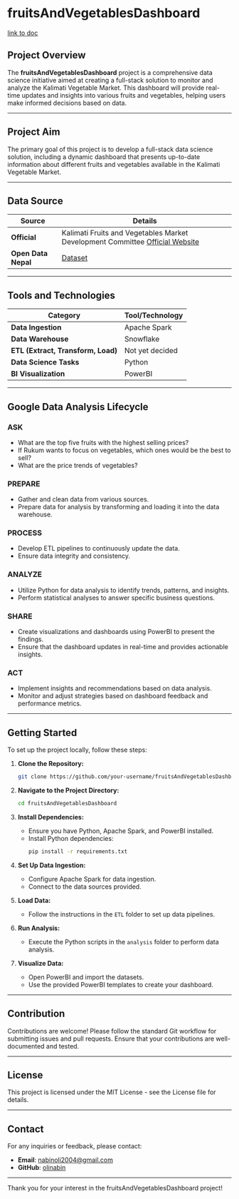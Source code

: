 # fruitsAndVegetablesDashboard
[link to doc](https://docs.google.com/document/d/1ZmV20-Wteq6mWXgK0-JIwFp7tHsoIrxv4m5ul_xk04A/edit?usp=sharing)
## Project Overview

The **fruitsAndVegetablesDashboard** project is a comprehensive data science initiative aimed at creating a full-stack solution to monitor and analyze the Kalimati Vegetable Market. This dashboard will provide real-time updates and insights into various fruits and vegetables, helping users make informed decisions based on data.

---

## Project Aim

The primary goal of this project is to develop a full-stack data science solution, including a dynamic dashboard that presents up-to-date information about different fruits and vegetables available in the Kalimati Vegetable Market.

---

## Data Source

| **Source**                       | **Details**                                                                 |
|----------------------------------|-----------------------------------------------------------------------------|
| **Official**                     | Kalimati Fruits and Vegetables Market Development Committee  [Official Website](https://kalimatimarket.gov.np/) |
| **Open Data Nepal**              | [Dataset](https://opendatanepal.com/dataset/kalimati-tarkari-dataset)       |

---

## Tools and Technologies

| **Category**              | **Tool/Technology**   |
|---------------------------|------------------------|
| **Data Ingestion**        | Apache Spark           |
| **Data Warehouse**        | Snowflake              |
| **ETL (Extract, Transform, Load)** | Not yet decided       |
| **Data Science Tasks**    | Python                 |
| **BI Visualization**      | PowerBI                |
---

## Google Data Analysis Lifecycle

### ASK
- What are the top five fruits with the highest selling prices?
- If Rukum wants to focus on vegetables, which ones would be the best to sell?
- What are the price trends of vegetables?

### PREPARE
- Gather and clean data from various sources.
- Prepare data for analysis by transforming and loading it into the data warehouse.

### PROCESS
- Develop ETL pipelines to continuously update the data.
- Ensure data integrity and consistency.

### ANALYZE
- Utilize Python for data analysis to identify trends, patterns, and insights.
- Perform statistical analyses to answer specific business questions.

### SHARE
- Create visualizations and dashboards using PowerBI to present the findings.
- Ensure that the dashboard updates in real-time and provides actionable insights.

### ACT
- Implement insights and recommendations based on data analysis.
- Monitor and adjust strategies based on dashboard feedback and performance metrics.

---

## Getting Started

To set up the project locally, follow these steps:

1. **Clone the Repository:**
   ```bash
   git clone https://github.com/your-username/fruitsAndVegetablesDashboard.git
   ```

2. **Navigate to the Project Directory:**
   ```bash
   cd fruitsAndVegetablesDashboard
   ```

3. **Install Dependencies:**
   - Ensure you have Python, Apache Spark, and PowerBI installed.
   - Install Python dependencies:
     ```bash
     pip install -r requirements.txt
     ```

4. **Set Up Data Ingestion:**
   - Configure Apache Spark for data ingestion.
   - Connect to the data sources provided.

5. **Load Data:**
   - Follow the instructions in the `ETL` folder to set up data pipelines.

6. **Run Analysis:**
   - Execute the Python scripts in the `analysis` folder to perform data analysis.

7. **Visualize Data:**
   - Open PowerBI and import the datasets.
   - Use the provided PowerBI templates to create your dashboard.

---

## Contribution

Contributions are welcome! Please follow the standard Git workflow for submitting issues and pull requests. Ensure that your contributions are well-documented and tested.

---

## License

This project is licensed under the MIT License - see the License file for details.

---

## Contact

For any inquiries or feedback, please contact:

- **Email**: nabinoli2004@gmail.com
- **GitHub**: [olinabin](https://github.com/olinabin)

---

Thank you for your interest in the fruitsAndVegetablesDashboard project!
